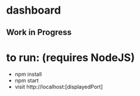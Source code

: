 # dashboard 

## Work in Progress

# to run: (requires NodeJS)
 - npm install
 - npm start
 - visit http://localhost:[displayedPort]
